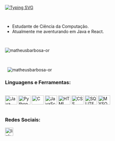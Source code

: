 <a href="https://git.io/typing-svg"><img src="https://readme-typing-svg.demolab.com?font=Fira+Code&size=35&pause=1000&color=4EF782&center=true&vCenter=true&multiline=true&repeat=false&width=1000&height=100&lines=Jo%C3%A3o+Matheus;Desenvolvedor" alt="Typing SVG" /></a>

</br>

<p>

  
 - Estudante de Ciência da Computação.
 - Atualmente me aventurando em Java e React.
</p>

</br>

<p>
  <img align="Center" src="https://github-readme-stats.vercel.app/api/top-langs?username=matheusbarbosa-or&theme=dark&show_icons=true&locale=pt-br&layout=compact&count_private=true" alt="matheusbarbosa-or" />
</p>

</br>

<p>&nbsp;
  <img align="center" src="https://github-readme-stats.vercel.app/api?username=matheusbarbosa-or&theme=dark&show_icons=true&locale=pt-br"&count_private=true alt="matheusbarbosa-or" />
</p>

<h3 align="left">Linguagens e Ferramentas:</h3>

<div style="display: inline_block"><br>
  <img align="center" alt="Java" height="30" width="40" src="https://cdn.jsdelivr.net/gh/devicons/devicon@latest/icons/java/java-original.svg" />
  <img align="center" alt="Python" height="30" width="40" src="https://cdn.jsdelivr.net/gh/devicons/devicon@latest/icons/python/python-original.svg" />
  <img align="center" alt="C" height="30" width="40" src="https://cdn.jsdelivr.net/gh/devicons/devicon@latest/icons/c/c-line.svg" />
  <img align="center" alt="JavaScript" height="30" width="40" src="https://cdn.jsdelivr.net/gh/devicons/devicon@latest/icons/javascript/javascript-original.svg" />
  <img align="center" alt="HTML" height="30" width="40" src="https://cdn.jsdelivr.net/gh/devicons/devicon@latest/icons/html5/html5-original.svg" />
  <img align="center" alt="CSS" height="30" width="40" src="https://cdn.jsdelivr.net/gh/devicons/devicon@latest/icons/css3/css3-original.svg" />
  <img align="center" alt="SQLITE" height="30" width="40" src="https://cdn.jsdelivr.net/gh/devicons/devicon@latest/icons/sqlite/sqlite-original.svg" />
  <img align="center" alt="MYSQL" height="30" width="40" src="https://cdn.jsdelivr.net/gh/devicons/devicon@latest/icons/mysql/mysql-original.svg" />
</div>

</br>

<h3 align="left">Redes Sociais:</h3>

<p align="left">
<a href=https://www.linkedin.com/in/joão-matheus-barbosa-ornelas-/ target="_blank">
  <img src="https://img.shields.io/static/v1?message=LinkedIn&logo=linkedin&label=&color=0077B5&logoColor=white&labelColor=&style=for-the-badge" height="27" alt="linkedin logo"  />
</a>
</p>




